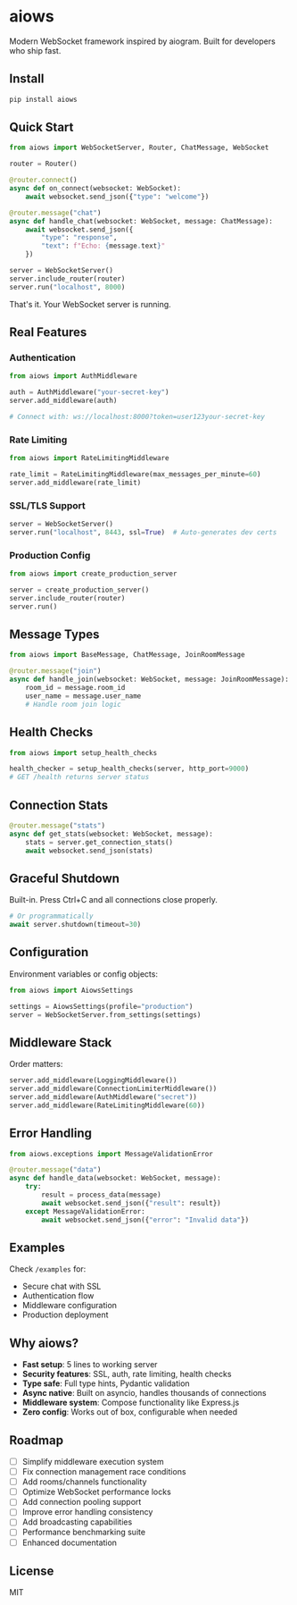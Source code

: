 # aiows

Modern WebSocket framework inspired by aiogram. Built for developers who ship fast.

## Install

```bash
pip install aiows
```

## Quick Start

```python
from aiows import WebSocketServer, Router, ChatMessage, WebSocket

router = Router()

@router.connect()
async def on_connect(websocket: WebSocket):
    await websocket.send_json({"type": "welcome"})

@router.message("chat")
async def handle_chat(websocket: WebSocket, message: ChatMessage):
    await websocket.send_json({
        "type": "response", 
        "text": f"Echo: {message.text}"
    })

server = WebSocketServer()
server.include_router(router)
server.run("localhost", 8000)
```

That's it. Your WebSocket server is running.

## Real Features

### Authentication
```python
from aiows import AuthMiddleware

auth = AuthMiddleware("your-secret-key")
server.add_middleware(auth)

# Connect with: ws://localhost:8000?token=user123your-secret-key
```

### Rate Limiting
```python
from aiows import RateLimitingMiddleware

rate_limit = RateLimitingMiddleware(max_messages_per_minute=60)
server.add_middleware(rate_limit)
```

### SSL/TLS Support
```python
server = WebSocketServer()
server.run("localhost", 8443, ssl=True)  # Auto-generates dev certs
```

### Production Config
```python
from aiows import create_production_server

server = create_production_server()
server.include_router(router)
server.run()
```

## Message Types

```python
from aiows import BaseMessage, ChatMessage, JoinRoomMessage

@router.message("join")
async def handle_join(websocket: WebSocket, message: JoinRoomMessage):
    room_id = message.room_id
    user_name = message.user_name
    # Handle room join logic
```

## Health Checks

```python
from aiows import setup_health_checks

health_checker = setup_health_checks(server, http_port=9000)
# GET /health returns server status
```

## Connection Stats

```python
@router.message("stats")
async def get_stats(websocket: WebSocket, message):
    stats = server.get_connection_stats()
    await websocket.send_json(stats)
```

## Graceful Shutdown

Built-in. Press Ctrl+C and all connections close properly.

```python
# Or programmatically
await server.shutdown(timeout=30)
```

## Configuration

Environment variables or config objects:

```python
from aiows import AiowsSettings

settings = AiowsSettings(profile="production")
server = WebSocketServer.from_settings(settings)
```

## Middleware Stack

Order matters:

```python
server.add_middleware(LoggingMiddleware())
server.add_middleware(ConnectionLimiterMiddleware())  
server.add_middleware(AuthMiddleware("secret"))
server.add_middleware(RateLimitingMiddleware(60))
```

## Error Handling

```python
from aiows.exceptions import MessageValidationError

@router.message("data")
async def handle_data(websocket: WebSocket, message):
    try:
        result = process_data(message)
        await websocket.send_json({"result": result})
    except MessageValidationError:
        await websocket.send_json({"error": "Invalid data"})
```

## Examples

Check `/examples` for:
- Secure chat with SSL
- Authentication flow
- Middleware configuration
- Production deployment

## Why aiows?

- **Fast setup**: 5 lines to working server
- **Security features**: SSL, auth, rate limiting, health checks
- **Type safe**: Full type hints, Pydantic validation
- **Async native**: Built on asyncio, handles thousands of connections
- **Middleware system**: Compose functionality like Express.js
- **Zero config**: Works out of box, configurable when needed

## Roadmap

- [ ] Simplify middleware execution system
- [ ] Fix connection management race conditions  
- [ ] Add rooms/channels functionality
- [ ] Optimize WebSocket performance locks
- [ ] Add connection pooling support
- [ ] Improve error handling consistency
- [ ] Add broadcasting capabilities
- [ ] Performance benchmarking suite
- [ ] Enhanced documentation

## License

MIT